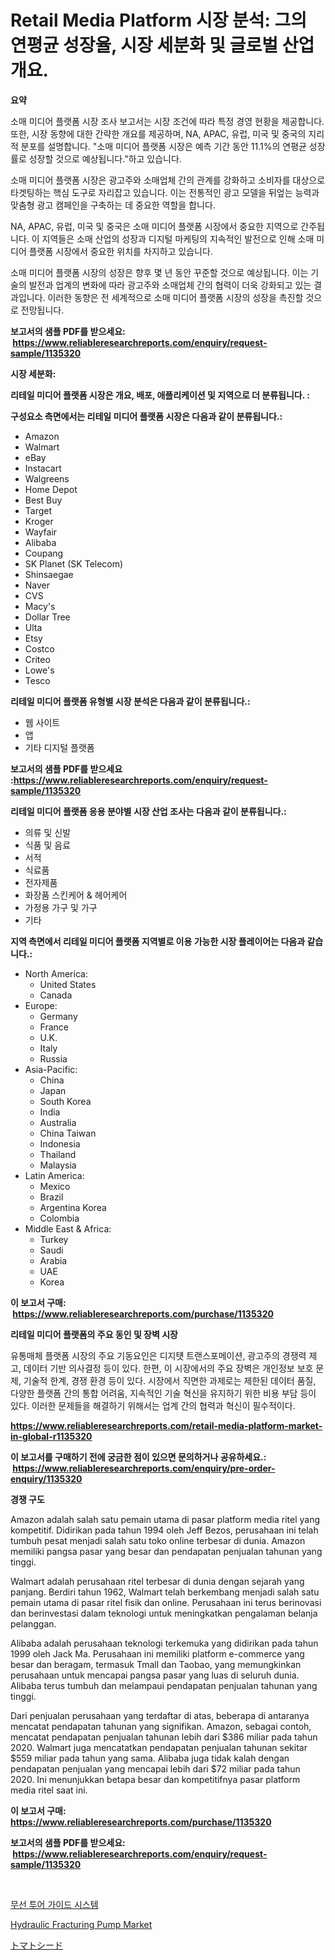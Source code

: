 <p><h1>Retail Media Platform 시장 분석: 그의 연평균 성장율, 시장 세분화 및 글로벌 산업 개요.</h1></p><p><strong>요약</strong></p>
<p><p>소매 미디어 플랫폼 시장 조사 보고서는 시장 조건에 따라 특정 경영 현황을 제공합니다. 또한, 시장 동향에 대한 간략한 개요를 제공하며, NA, APAC, 유럽, 미국 및 중국의 지리적 분포를 설명합니다. "소매 미디어 플랫폼 시장은 예측 기간 동안 11.1%의 연평균 성장률로 성장할 것으로 예상됩니다."하고 있습니다.</p><p>소매 미디어 플랫폼 시장은 광고주와 소매업체 간의 관계를 강화하고 소비자를 대상으로 타겟팅하는 핵심 도구로 자리잡고 있습니다. 이는 전통적인 광고 모델을 뒤엎는 능력과 맞춤형 광고 캠페인을 구축하는 데 중요한 역할을 합니다.</p><p>NA, APAC, 유럽, 미국 및 중국은 소매 미디어 플랫폼 시장에서 중요한 지역으로 간주됩니다. 이 지역들은 소매 산업의 성장과 디지털 마케팅의 지속적인 발전으로 인해 소매 미디어 플랫폼 시장에서 중요한 위치를 차지하고 있습니다.</p><p>소매 미디어 플랫폼 시장의 성장은 향후 몇 년 동안 꾸준할 것으로 예상됩니다. 이는 기술의 발전과 업계의 변화에 따라 광고주와 소매업체 간의 협력이 더욱 강화되고 있는 결과입니다. 이러한 동향은 전 세계적으로 소매 미디어 플랫폼 시장의 성장을 촉진할 것으로 전망됩니다.</p></p>
<p><strong>보고서의 샘플 PDF를 받으세요: &nbsp;<a href="https://www.reliableresearchreports.com/enquiry/request-sample/1135320">https://www.reliableresearchreports.com/enquiry/request-sample/1135320</a></strong></p>
<p><strong>시장 세분화:</strong></p>
<p><strong> 리테일 미디어 플랫폼 시장은 개요, 배포, 애플리케이션 및 지역으로 더 분류됩니다. :</strong></p>
<p><strong>구성요소 측면에서는 리테일 미디어 플랫폼 시장은 다음과 같이 분류됩니다.:</strong></p>
<p><ul><li>Amazon</li><li>Walmart</li><li>eBay</li><li>Instacart</li><li>Walgreens</li><li>Home Depot</li><li>Best Buy</li><li>Target</li><li>Kroger</li><li>Wayfair</li><li>Alibaba</li><li>Coupang</li><li>SK Planet (SK Telecom)</li><li>Shinsaegae</li><li>Naver</li><li>CVS</li><li>Macy's</li><li>Dollar Tree</li><li>Ulta</li><li>Etsy</li><li>Costco</li><li>Criteo</li><li>Lowe's</li><li>Tesco</li></ul></p>
<p><strong> 리테일 미디어 플랫폼 유형별 시장 분석은 다음과 같이 분류됩니다.:</strong></p>
<p><ul><li>웹 사이트</li><li>앱</li><li>기타 디지털 플랫폼</li></ul></p>
<p><strong>보고서의 샘플 PDF를 받으세요 :<a href="https://www.reliableresearchreports.com/enquiry/request-sample/1135320">https://www.reliableresearchreports.com/enquiry/request-sample/1135320</a></strong></p>
<p><strong> 리테일 미디어 플랫폼 응용 분야별 시장 산업 조사는 다음과 같이 분류됩니다.:</strong></p>
<p><ul><li>의류 및 신발</li><li>식품 및 음료</li><li>서적</li><li>식료품</li><li>전자제품</li><li>화장품 스킨케어 & 헤어케어</li><li>가정용 가구 및 가구</li><li>기타</li></ul></p>
<p><strong>지역 측면에서 리테일 미디어 플랫폼 지역별로 이용 가능한 시장 플레이어는 다음과 같습니다.:</strong></p>
<p><ul>
    <li>
        North America:
        <ul>
            <li>United States</li>
            <li>Canada</li>
        </ul>
    </li>
    <li>
        Europe:
        <ul>
            <li>Germany</li>
            <li>France</li>
            <li>U.K.</li>
            <li>Italy</li>
            <li>Russia</li>
        </ul>
    </li>
    <li>
        Asia-Pacific:
        <ul>
            <li>China</li>
            <li>Japan</li>
            <li>South Korea</li>
            <li>India</li>
            <li>Australia</li>
            <li>China Taiwan</li>
            <li>Indonesia</li>
            <li>Thailand</li>
            <li>Malaysia</li>
        </ul>
    </li>
    <li>
        Latin America:
        <ul>
            <li>Mexico</li>
            <li>Brazil</li>
            <li>Argentina Korea</li>
            <li>Colombia</li>
        </ul>
    </li>
    <li>
        Middle East & Africa:
        <ul>
            <li>Turkey</li>
            <li>Saudi</li>
            <li>Arabia</li>
            <li>UAE</li>
            <li>Korea</li>
        </ul>
    </li>
    </ul></p>
<p><strong>이 보고서 구매: &nbsp;<a href="https://www.reliableresearchreports.com/purchase/1135320">https://www.reliableresearchreports.com/purchase/1135320</a></strong></p>
<p><strong>리테일 미디어 플랫폼의 주요 동인 및 장벽 시장</strong></p>
<p><p>유통매체 플랫폼 시장의 주요 기동요인은 디지턧 트랜스포메이션, 광고주의 경쟁력 제고, 데이터 기반 의사결정 등이 있다. 한편, 이 시장에서의 주요 장벽은 개인정보 보호 문제, 기술적 한계, 경쟁 환경 등이 있다. 시장에서 직면한 과제로는 제한된 데이터 품질, 다양한 플랫폼 간의 통합 어려움, 지속적인 기술 혁신을 유지하기 위한 비용 부담 등이 있다. 이러한 문제들을 해결하기 위해서는 업계 간의 협력과 혁신이 필수적이다.</p></p>
<p><strong><a href="https://www.reliableresearchreports.com/retail-media-platform-market-in-global-r1135320">https://www.reliableresearchreports.com/retail-media-platform-market-in-global-r1135320</a></strong></p>
<p><strong>이 보고서를 구매하기 전에 궁금한 점이 있으면 문의하거나 공유하세요.: &nbsp;<a href="https://www.reliableresearchreports.com/enquiry/pre-order-enquiry/1135320">https://www.reliableresearchreports.com/enquiry/pre-order-enquiry/1135320</a></strong></p>
<p><strong>경쟁 구도</strong></p>
<p><p>Amazon adalah salah satu pemain utama di pasar platform media ritel yang kompetitif. Didirikan pada tahun 1994 oleh Jeff Bezos, perusahaan ini telah tumbuh pesat menjadi salah satu toko online terbesar di dunia. Amazon memiliki pangsa pasar yang besar dan pendapatan penjualan tahunan yang tinggi.</p><p>Walmart adalah perusahaan ritel terbesar di dunia dengan sejarah yang panjang. Berdiri tahun 1962, Walmart telah berkembang menjadi salah satu pemain utama di pasar ritel fisik dan online. Perusahaan ini terus berinovasi dan berinvestasi dalam teknologi untuk meningkatkan pengalaman belanja pelanggan.</p><p>Alibaba adalah perusahaan teknologi terkemuka yang didirikan pada tahun 1999 oleh Jack Ma. Perusahaan ini memiliki platform e-commerce yang besar dan beragam, termasuk Tmall dan Taobao, yang memungkinkan perusahaan untuk mencapai pangsa pasar yang luas di seluruh dunia. Alibaba terus tumbuh dan melampaui pendapatan penjualan tahunan yang tinggi.</p><p>Dari penjualan perusahaan yang terdaftar di atas, beberapa di antaranya mencatat pendapatan tahunan yang signifikan. Amazon, sebagai contoh, mencatat pendapatan penjualan tahunan lebih dari $386 miliar pada tahun 2020. Walmart juga mencatatkan pendapatan penjualan tahunan sekitar $559 miliar pada tahun yang sama. Alibaba juga tidak kalah dengan pendapatan penjualan yang mencapai lebih dari $72 miliar pada tahun 2020. Ini menunjukkan betapa besar dan kompetitifnya pasar platform media ritel saat ini.</p></p>
<p><strong>이 보고서 구매: &nbsp; <a href="https://www.reliableresearchreports.com/purchase/1135320">https://www.reliableresearchreports.com/purchase/1135320</a></strong></p>
<p><strong>보고서의 샘플 PDF를 받으세요: &nbsp;<a href="https://www.reliableresearchreports.com/enquiry/request-sample/1135320">https://www.reliableresearchreports.com/enquiry/request-sample/1135320</a></strong><strong></strong></p>
<p>&nbsp;</p>
<p><p><a href="https://github.com/xvz497517413/Market-Research-Report-List-1/blob/main/748983826650.md">무선 투어 가이드 시스템</a></p><p><a href="https://github.com/BryceTownsendr/Market-Research-Report-List-4/blob/main/hydraulic-fracturing-pump-market.md">Hydraulic Fracturing Pump Market</a></p><p><a href="https://github.com/ksxzwxabcuynh011/Market-Research-Report-List-1/blob/main/230016428986.md">トマトシード</a></p></p>